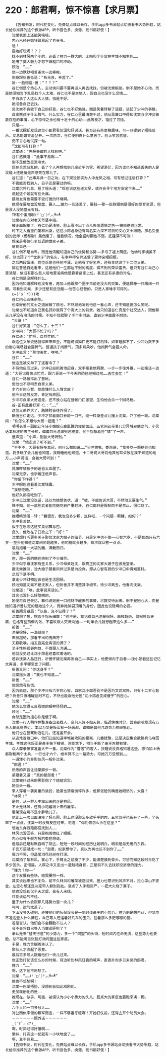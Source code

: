 # 220：郎君啊，惊不惊喜【求月票】
        【告知书友，时代在变化，免费站点难以长存，手机app多书源站点切换看书大势所趋，站长给你推荐的这个换源APP，听书音色多、换源、找书都好使！】
       沈棠表面上还能笑嘻嘻。
       内心已经开始狂躁骂起了老天爷。
       淦！
       耍她好玩呢？？？
       找不到林风两个小的，还丢了狸力一群大的，无晦和半步留在孝城不知生死……
       她用了莫大毅力才忍下爆粗口的冲动。
       顾池：“……”
       他一边默默喝着茶水一边垂眸。
       侧身跟祈善低语：“祈元良，辛苦了。”
       祈·一脸懵逼·善：“？？？”
       谷仁倒是个热心人，主动询问要不要再派人再去找找，但被沈棠婉拒。倒不是她不心动，而是她深知当下乱局找个人太难，谷仁也不是本地人，跟自己也没什么交情……
       平白承了人这么大人情，怕是不好。
       她准备自己去找。
       见沈棠不肯收下自己的好意，谷仁也不好勉强，而是笑着转移了话题，谈起了少冲的事情。
       自家熊孩子什么脾气、什么实力，谷仁心里最清楚不过，他从晁廉口中得知沈棠与少冲交锋数百招的事情，心下惊愕之余也有十足十的心动——此等良才，错过了可惜。
       只是——
       一番试探却发现这位小郎君看似温和好说话，甚至还有些童稚趣味，可一旦提到了招揽暗示，又总能嬉笑着岔开。一次两次，谷仁便明白什么意思了。脸上笑容愈盛。
       仍不甘心地试探一句。
       “沈郎可有打算？”
       沈棠道：“先把失散的人找到吧。”
       谷仁感慨道：“此事不易啊……”
       倒不是他故意泼冷水。
       现在兵荒马乱的，丢了个人再想找到几率近乎为零、希望渺茫，因为谁也不知道丢失的人是没碰上还是悄无声息死在哪儿了。
       谷仁道：“此事并非一日之功，在下观沈郎实为人中龙凤之相，可有想过往后打算？”
       不管能否找到人，日子还是要过的嘛。
       沈棠沉吟几息，摇了摇头道：“现在说这些还太早，或许会寻个地方安定下来……”
       说起这个她就有些头痛。
       猥琐发育也需要不受打搅的环境啊。
       她现在要地盘没地盘，要人……狸力一伙还丢了，要钱——那一批税银倒是很好的发育资源，但是没人没地盘光有钱。
       TM有个蛋用啊(╯‵□′)╯︵┻━┻
       沈棠在内心对老天爷竖中指。
       被正面婉拒了，谷仁仍是浅笑，脸上看不出丁点儿失落遗憾之色——被拒绝也正常。
       时下之人看重门第和出身，这位小郎君身边有两名实力深不可测的文心文士跟随，那名受重创的武师（杨都尉）虽然废了，但看情况，他全盛时期也不弱，底蕴深不可测！
       想来是哪位行事低调的世家子弟。
       反观自己——
       谷仁倒不是自卑，而是他清醒知道自己的优势和劣势——多亏了祖上荫庇，他幼时家境虽不好，但也顶了个“世家子”的名头，有幸拜得名师还受了恩师亲眼招婿。
       之后两段姻缘，两位岳家也待他不薄，让他有了好名声，还有幸结识了十二位义弟。
       搁在普通百姓看来，这是他们一生都达不到的高度、得不到的荣华富贵，但只有谷仁自己心里清楚，依旧有那么些人暗地里诟病他是靠着岳家上位，甚至还有杀妻的污名。
       谷仁倒是没解释什么。
       因为他知道解释也没有用，再加上他跟那个圈子目前还没大的交集，便选择睁一只眼闭一只眼。可看到沈棠，多少还是有些泛酸——他苦心经营的，只是人家唾手可得的。
       ε=(′ο｀*)))唉
       谷仁内心五味杂陈。
       也幸好他的文士之道屏蔽了顾池，不然顾池听到他这一番心声，还不知道要怎么笑呢。
       沈棠也不知道自己莫名其妙就有了个高大上的背景，她只知道谷仁真是个社交达人，跟他聊天几乎没有冷场的时候。不知不觉就聊了半个多时辰，直到少冲面露不耐烦。
       “大哥！”
       谷仁好笑道：“怎么了，十三？”
       少冲问：“大哥不忙了吗？”
       谷仁道：“忙啊，自然忙的。”
       跟这位义弟说话就得直来直去，不能说得拗口更不能打机锋。如果理解不了，少冲为数不多的耐心耗尽就会耍脾气。普通孩子闹脾气，顶多耳朵吵，他闹脾气会要人命。
       少冲直言：“那你去忙，嘿嘿。”
       谷仁：“……”
       他这是被义弟下了逐客令了？
       不待他反应过来，少冲已经抓着他起身，双手推着他肩膀，一步一步往外推，一边推还一边道：“大哥记得快点忙完，跟六哥说一下今天的药已经喝过啦……去忙去忙！”
       谷仁一路被推出了营帐。
       但他也不忍呵责自家义弟。
       才六岁的心智，他能懂什么人情世故？
       他今日这般反常，肯定有原因。
       少冲将自家大哥送走，还不放心站在营帐门口张望，生怕他会杀一个回马枪。
       谷·正有此番打算·仁：“……”
       这位义弟养大了，胳膊肘会往外拐了。
       确信谷仁走远，少冲才拍着胸口长舒一口气，刚一转身差点儿撞上沈棠，吓了他一跳。沈棠问：“你怎么不跟你大哥一起走？”
       明明长着一副能让年轻小姑娘心鹿乱跳的俊俏面庞，五官间还带着几分异域邪魅之气，小言话本标准的男主长相，偏偏目光澄澈宛若稚童。他手指抵着唇“嘘”了一声。
       低声道：“小声，别被大哥听到。”
       沈棠：“他走远了听不到。”
       “不不不，大哥有好多耳朵，他什么都知道……”少冲瘪嘴，委屈道，“我多吃一颗糖他也知道，我多玩了会儿他也知道，我晚睡他也知道，十二哥说大哥将他其他耳朵放在我不知道的地方……小声说话，会被大哥听到！”
       沈棠：“……”
       晁廉吓唬孩子的话也太血腥了。
       沈棠无奈，也学着压低声音。
       “你留下作甚？”
       少冲眼巴巴看着沈棠钱囊。
       “我想吃糖。”
       他好久都没吃到了。
       少冲见沈棠没说话，还以为她想告状，道：“嘘，不能告诉大哥，不然他又要生气。”
       殊不知，他一武胆武者能吃糖吃到严重蛀牙，谷仁都只是限制而不是禁止，很仁慈了。
       沈棠：“……”
       她眼睛滴溜一转：“糖很贵，我也没多少颗，这样吧，一个问题一颗糖，如何？”
       少冲看着她。
       似乎在思考这桩买卖划算与否。
       良久，他败在了口欲之下：“好！”
       沈棠想打听更多关于那位沈家大娘子的细节，只是少冲也不傻——心智六岁，不是智商只有六岁——至少他知道沈棠问问题越多，他的糖就会越多，每次就回答一点点。
       最后抱着一大袋的糖，满载而归。
       沈棠：“……”
       但，那一袋的糖也换到了不少细节。
       少冲似乎跟沈家有些关系，少冲母亲姓沈，跟真正的沈家大娘子应该是堂亲。
       据沈棠推测，沈大娘子跟着同伴过来是为投奔，却从心智有损的少冲口中得知噩耗。
       之后下落不明。
       拿走少冲财物应该也是生活困顿。
       顾池知道沈棠不是沈家人，但祈善并不清楚其中细节。待少冲离去，他看向沈棠。
       沈棠道：“唉，此事说来话长。”
       其实也没什么好隐瞒的。
       她便将自己失忆，舞伶说她是一口棺材中醒来的事情，尽数交待出来。倒不是她心大，而是她知道祈善认定的是她这个人，而非她脑袋顶着的身份，因此也没隐瞒的必要。
       祈善闻言蹙眉：“以往，真不记得了？”
       沈棠想了想，摆着手指头细数：“也不是，我记得自己酒量很好、画技超绝、歌喉胜似天籁、性格有些孤僻内敛、不喜欢跟人交流沟通……一时半会儿就想起来这么多……”
       祈善：“……”
       酒量很好，一滴就倒？
       画技超绝，那看不出的鬼画符？
       天籁歌喉，指五音完全离谱的调子？
       至于性格孤僻内敛、不喜跟人沟通……
       他就没见过比沈小郎君还喜欢废话的。
       若非沈棠人品还行，祈善怀疑沈棠再涮自己——事实上，他更倾向于后者——沈小郎君这些记忆太离谱，多半哪里出了问题。
       祈善又问：“你这身手？”
       沈棠摇头道：“我也不知道……”
       祈善：“……”
       他突然有些慌。
       因为疯症，那个少冲只有六岁的心智，自家沈小郎君别不是因为文武双修，只有十二岁心智吧？祈善只恨褚曜这时不在，不然也能跟他分担“沈小郎君变成傻子”的担心。
       沈棠：“……”
       她怎么觉得元良看她的眼神怪怪的……
       顾池：“……”
       自然是因为担心你是傻子啊。
       沈棠一行人稍作休整准备出去找人，奈何人算不如天算，临近傍晚时分，营寨前哨发现有万余人朝此处靠近。本以为又是叛军有一场恶战，谁知是其他几路势力相继抵达。
       他们也在营寨附近驻扎，还准备开会。
       从逃难百姓口中，他们已经知道孝城被攻陷的噩耗，几番犹豫，还是决定集合数路兵马夺回孝城。孝城这伙叛军是彘王帐下精锐，若能拿下，相当于断了彘王左膀右臂。
       众人摩拳擦掌准备大干一番，沈棠作为“借宿”的客人，按理说没资格知道这些，哪怕加上杨都尉和两个士兵，一行也才六个，根本算不上一路势力，可她万万没想到……
       一道矮小的身影似风一般扑过来。
       “郎君！”
       熟悉的声音让沈棠脚步一顿。
       紧跟着又道：“真的是郎君！”
       沈棠被扑过来的黑影抱了个结结实实。
       她低头一看。
       来人穿着一袭男童的装扮，脸蛋也清瘦憔悴许多，但那张脸的确是她眼熟的，大喜！
       “林风！”
       是的，从一群人中窜出来的正是林风。
       不止是林风，还有小跑着跟上来的屠荣。
       屠荣现在可不是小胖墩儿了。
       他比上一次见面清瘦了好几圈，脸上也没那么多软乎乎的肉，五官似乎也长开了一些，个头窜了一点点。沈棠一时没有反应过来，问道：“你们俩怎么会在这里？”
       想她东奔西跑都没找到人……
       林风也没回答，只是抱着她红了眼眶。
       内心似有千般万般的委屈想说。
       但最后还是默默吞咽了回去，短短一段时间的经历让她明白，眼泪是最无用的东西。
       千言万语凝成一句：“郎君，奴家想你了，真以为再也见不到你了……”
       竭力不哭，但晶莹泪花已经在打滚。
       沈棠拍了拍林风，掌心下，手臂比之前瘦了不少，能清楚摸到骨头，可想而知这段时日吃了多少苦头。正懵逼，人群之中又走出一道魁梧身影，正是前不久去找却没消息的狸力。
       “狸力？你——”
       这个发展有些快，她需要捋一捋。
       其实说起来也不复杂，前不久林风和屠荣被送回来，狸力也意识到风声不对，担心深山不安全，左思右想还是决定带人躲到别处。清点了人手和资产，一把大火烧了寨子。
       他也没想到仅半天之后，会有人来找。
       只能说运气不佳。
       至于为什么会跟那几路势力混一块儿？
       呵呵，运气太差了。
       下山没多久碰到，还被他们的斥候误会是一同讨伐彘王的小势力。狸力倒是想否认，但又吃不准这些人什么脾性，自己等人还运着好几车的宝贝，拉着那么多肥嘟嘟的猪。
       若是否认，他们会不会翻脸不认人？
       会不会将自己等人当做盗匪抢了？
       承认是来“替天行道”的小势力，多一个“同盟”的头衔，短时间内性命无虞，这些势力也要脸，总不能明目张胆打劫同盟这些家底。
       于是，狸力含糊着承认了。
       那伙人才收起了恶意。
       最后百多号人跟着他们一块儿过来。
       他正愁打仗该怎么办的时候，耳边听到林风狂喜的喊声，直直扑向多日未见的郎君。
       狸力：“……”
       啊，这下他不用愁了。
       沈棠：“……(╯‵□′)╯︵┻━┻”
       她也不想愁啊！
       沈棠一巴掌捂脸，没想到会如此戏剧化。
       更加戏剧化的是——
       她现在，似乎，可能，被误认为小小小势力的头儿，屁点大的家底也要跑来凑一脚。
       沈棠：“……”
       六个人和一百多号人……
       对公西仇率领的叛军而言，一样不够塞牙缝啊！开始打仗前，还得去开个动员大会。
       －－－－－－题外话－－－－－－
       _(′?`」∠?)_
       啊，时间过得好慢啊……
       棠妹，打完这一仗就有一小块地盘了……
       啊，真不容易……
       【告知书友，时代在变化，免费站点难以长存，手机app多书源站点切换看书大势所趋，站长给你推荐的这个换源APP，听书音色多、换源、找书都好使！】